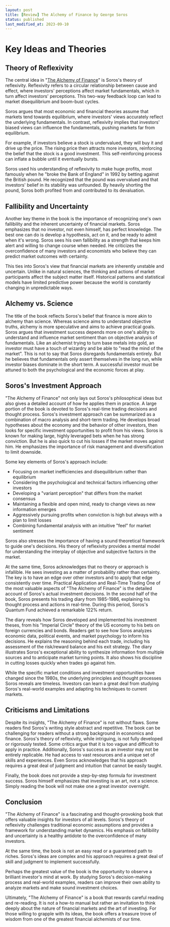 ```yaml
---
layout: post
title: [Review] The Alchemy of Finance by George Soros
status: published
last_modified_at: 2023-09-10
---
```


# Key Ideas and Theories

## Theory of Reflexivity
The central idea in "[The Alchemy of Finance](https://www.amazon.com/Alchemy-Finance-George-Soros/dp/0471445495)" is Soros's theory of reflexivity. Reflexivity refers to a circular relationship between cause and effect, where investors' perceptions affect market fundamentals, which in turn affect investors' perceptions. This two-way feedback loop can lead to market disequilibrium and boom-bust cycles.

Soros argues that most economic and financial theories assume that markets tend towards equilibrium, where investors' views accurately reflect the underlying fundamentals. In contrast, reflexivity implies that investors' biased views can influence the fundamentals, pushing markets far from equilibrium.

For example, if investors believe a stock is undervalued, they will buy it and drive up the price. The rising price then attracts more investors, reinforcing the belief that the stock is a good investment. This self-reinforcing process can inflate a bubble until it eventually bursts.

Soros used his understanding of reflexivity to make huge profits, most famously when he "broke the Bank of England" in 1992 by betting against the British pound. He recognized that the pound was overvalued and that investors' belief in its stability was unfounded. By heavily shorting the pound, Soros both profited from and contributed to its devaluation.

## Fallibility and Uncertainty

Another key theme in the book is the importance of recognizing one's own fallibility and the inherent uncertainty of financial markets. Soros emphasizes that no investor, not even himself, has perfect knowledge. 
The best one can do is develop a hypothesis, act on it, and be ready to admit when it's wrong. Soros sees his own fallibility as a strength that keeps him alert and willing to change course when needed. He criticizes the overconfidence of many investors and economists who believe they can predict market outcomes with certainty.

This ties into Soros's view that financial markets are inherently unstable and uncertain. Unlike in natural sciences, the thinking and actions of market participants affect the subject matter itself. Historical patterns and statistical models have limited predictive power because the world is constantly changing in unpredictable ways.

## Alchemy vs. Science
The title of the book reflects Soros's belief that finance is more akin to alchemy than science. Whereas science aims to understand objective truths, alchemy is more speculative and aims to achieve practical goals.
Soros argues that investment success depends more on one's ability to understand and influence market sentiment than on objective analysis of fundamentals. 
Like an alchemist trying to turn base metals into gold, an investor must have a touch of wizardry and be able to "read the mind of the market".
This is not to say that Soros disregards fundamentals entirely. But he believes that fundamentals only assert themselves in the long run, while investor biases dominate in the short term. 
A successful investor must be attuned to both the psychological and the economic forces at play.

## Soros's Investment Approach
"The Alchemy of Finance" not only lays out Soros's philosophical ideas but also gives a detailed account of how he applies them in practice. A large portion of the book is devoted to Soros's real-time trading decisions and thought process.
Soros's investment approach can be summarized as a combination of macro analysis and short-term trading. He develops broad hypotheses about the economy and the behavior of other investors, then looks for specific investment opportunities to profit from his views. Soros is known for making large, highly leveraged bets when he has strong conviction. But he is also quick to cut his losses if the market moves against him. He emphasizes the importance of risk management and diversification to limit downside.

Some key elements of Soros's approach include:

- Focusing on market inefficiencies and disequilibrium rather than equilibrium
- Considering the psychological and technical factors influencing other investors
- Developing a "variant perception" that differs from the market consensus
- Maintaining a flexible and open mind, ready to change views as new information emerges
- Aggressively pursuing profits when conviction is high but always with a plan to limit losses
- Combining fundamental analysis with an intuitive "feel" for market sentiment

Soros also stresses the importance of having a sound theoretical framework to guide one's decisions. His theory of reflexivity provides a mental model for understanding the interplay of objective and subjective factors in the market.

At the same time, Soros acknowledges that no theory or approach is infallible. He sees investing as a matter of probability rather than certainty. The key is to have an edge over other investors and to apply that edge consistently over time.
Practical Application and Real-Time Trading
One of the most valuable aspects of "The Alchemy of Finance" is the detailed account of Soros's actual investment decisions. In the second half of the book, Soros presents his trading diary from 1985-1986, explaining his thought process and actions in real-time. During this period, Soros's Quantum Fund achieved a remarkable 122% return. 

The diary reveals how Soros developed and implemented his investment theses, from his "Imperial Circle" theory of the US economy to his bets on foreign currencies and bonds.
Readers get to see how Soros analyzes economic data, political events, and market psychology to inform his decisions. He explains the reasoning behind each trade, including his assessment of the risk/reward balance and his exit strategy.
The diary illustrates Soros's exceptional ability to synthesize information from multiple sources and to anticipate market turning points. It also shows his discipline in cutting losses quickly when trades go against him.

While the specific market conditions and investment opportunities have changed since the 1980s, the underlying principles and thought processes Soros reveals are timeless. Investors can learn a great deal from studying Soros's real-world examples and adapting his techniques to current markets.

## Criticisms and Limitations
Despite its insights, "The Alchemy of Finance" is not without flaws. Some readers find Soros's writing style abstract and repetitive. The book can be challenging for readers without a strong background in economics and finance.
Soros's theory of reflexivity, while intriguing, is not fully developed or rigorously tested. Some critics argue that it is too vague and difficult to apply in practice. Additionally, Soros's success as an investor may not be entirely replicable. He had access to vast resources and a unique set of skills and experiences. Even Soros acknowledges that his approach requires a great deal of judgment and intuition that cannot be easily taught.

Finally, the book does not provide a step-by-step formula for investment success. Soros himself emphasizes that investing is an art, not a science. Simply reading the book will not make one a great investor overnight.

## Conclusion
"The Alchemy of Finance" is a fascinating and thought-provoking book that offers valuable insights for investors of all levels. Soros's theory of reflexivity challenges traditional economic assumptions and provides a framework for understanding market dynamics. His emphasis on fallibility and uncertainty is a healthy antidote to the overconfidence of many investors.

At the same time, the book is not an easy read or a guaranteed path to riches. Soros's ideas are complex and his approach requires a great deal of skill and judgment to implement successfully.

Perhaps the greatest value of the book is the opportunity to observe a brilliant investor's mind at work. By studying Soros's decision-making process and real-world examples, readers can improve their own ability to analyze markets and make sound investment choices.

Ultimately, "The Alchemy of Finance" is a book that rewards careful reading and re-reading. It is not a how-to manual but rather an invitation to think deeply about the nature of financial markets and the art of investing. For those willing to grapple with its ideas, the book offers a treasure trove of wisdom from one of the greatest financial alchemists of our time.